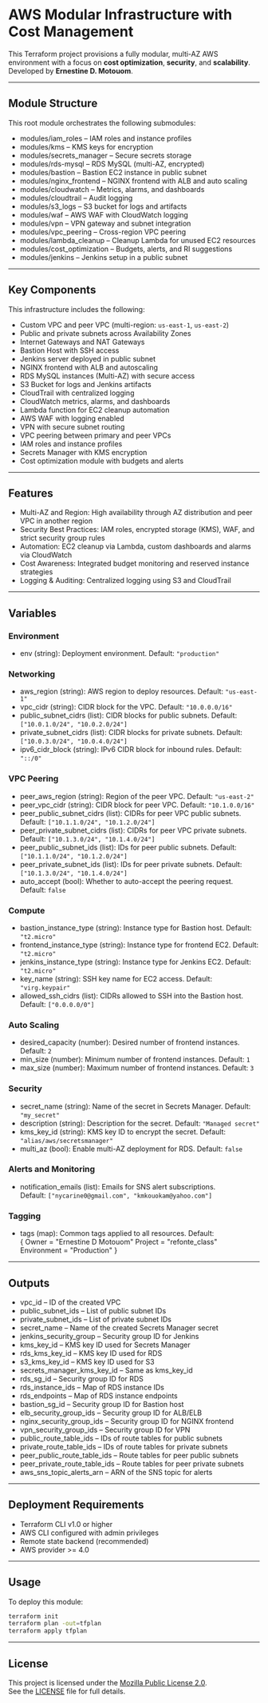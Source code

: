 # AWS Modular Infrastructure with Cost Management

This Terraform project provisions a fully modular, multi-AZ AWS environment with a focus on **cost optimization**, **security**, and **scalability**.  
Developed by **Ernestine D. Motouom**.

---

## Module Structure

This root module orchestrates the following submodules:

- modules/iam_roles – IAM roles and instance profiles  
- modules/kms – KMS keys for encryption  
- modules/secrets_manager – Secure secrets storage  
- modules/rds-mysql – RDS MySQL (multi-AZ, encrypted)  
- modules/bastion – Bastion EC2 instance in public subnet  
- modules/nginx_frontend – NGINX frontend with ALB and auto scaling  
- modules/cloudwatch – Metrics, alarms, and dashboards  
- modules/cloudtrail – Audit logging  
- modules/s3_logs – S3 bucket for logs and artifacts  
- modules/waf – AWS WAF with CloudWatch logging  
- modules/vpn – VPN gateway and subnet integration  
- modules/vpc_peering – Cross-region VPC peering  
- modules/lambda_cleanup – Cleanup Lambda for unused EC2 resources  
- modules/cost_optimization – Budgets, alerts, and RI suggestions  
- modules/jenkins – Jenkins setup in a public subnet  

---

## Key Components

This infrastructure includes the following:

- Custom VPC and peer VPC (multi-region: `us-east-1`, `us-east-2`)  
- Public and private subnets across Availability Zones  
- Internet Gateways and NAT Gateways  
- Bastion Host with SSH access  
- Jenkins server deployed in public subnet  
- NGINX frontend with ALB and autoscaling  
- RDS MySQL instances (Multi-AZ) with secure access  
- S3 Bucket for logs and Jenkins artifacts  
- CloudTrail with centralized logging  
- CloudWatch metrics, alarms, and dashboards  
- Lambda function for EC2 cleanup automation  
- AWS WAF with logging enabled  
- VPN with secure subnet routing  
- VPC peering between primary and peer VPCs  
- IAM roles and instance profiles  
- Secrets Manager with KMS encryption  
- Cost optimization module with budgets and alerts  

---

## Features

- Multi-AZ and Region: High availability through AZ distribution and peer VPC in another region  
- Security Best Practices: IAM roles, encrypted storage (KMS), WAF, and strict security group rules  
- Automation: EC2 cleanup via Lambda, custom dashboards and alarms via CloudWatch  
- Cost Awareness: Integrated budget monitoring and reserved instance strategies  
- Logging & Auditing: Centralized logging using S3 and CloudTrail  

---

## Variables

### Environment
- env (string): Deployment environment. Default: `"production"`

### Networking
- aws_region (string): AWS region to deploy resources. Default: `"us-east-1"`  
- vpc_cidr (string): CIDR block for the VPC. Default: `"10.0.0.0/16"`  
- public_subnet_cidrs (list): CIDR blocks for public subnets. Default: `["10.0.1.0/24", "10.0.2.0/24"]`  
- private_subnet_cidrs (list): CIDR blocks for private subnets. Default: `["10.0.3.0/24", "10.0.4.0/24"]`  
- ipv6_cidr_block (string): IPv6 CIDR block for inbound rules. Default: `"::/0"`  

### VPC Peering
- peer_aws_region (string): Region of the peer VPC. Default: `"us-east-2"`  
- peer_vpc_cidr (string): CIDR block for peer VPC. Default: `"10.1.0.0/16"`  
- peer_public_subnet_cidrs (list): CIDRs for peer VPC public subnets. Default: `["10.1.1.0/24", "10.1.2.0/24"]`  
- peer_private_subnet_cidrs (list): CIDRs for peer VPC private subnets. Default: `["10.1.3.0/24", "10.1.4.0/24"]`  
- peer_public_subnet_ids (list): IDs for peer public subnets. Default: `["10.1.1.0/24", "10.1.2.0/24"]`  
- peer_private_subnet_ids (list): IDs for peer private subnets. Default: `["10.1.3.0/24", "10.1.4.0/24"]`  
- auto_accept (bool): Whether to auto-accept the peering request. Default: `false`  

### Compute
- bastion_instance_type (string): Instance type for Bastion host. Default: `"t2.micro"`  
- frontend_instance_type (string): Instance type for frontend EC2. Default: `"t2.micro"`  
- jenkins_instance_type (string): Instance type for Jenkins EC2. Default: `"t2.micro"`  
- key_name (string): SSH key name for EC2 access. Default: `"virg.keypair"`  
- allowed_ssh_cidrs (list): CIDRs allowed to SSH into the Bastion host. Default: `["0.0.0.0/0"]`  

### Auto Scaling
- desired_capacity (number): Desired number of frontend instances. Default: `2`  
- min_size (number): Minimum number of frontend instances. Default: `1`  
- max_size (number): Maximum number of frontend instances. Default: `3`  

### Security
- secret_name (string): Name of the secret in Secrets Manager. Default: `"my_secret"`  
- description (string): Description for the secret. Default: `"Managed secret"`  
- kms_key_id (string): KMS key ID to encrypt the secret. Default: `"alias/aws/secretsmanager"`  
- multi_az (bool): Enable multi-AZ deployment for RDS. Default: `false`  

### Alerts and Monitoring
- notification_emails (list): Emails for SNS alert subscriptions.  
  Default: `["nycarine0@gmail.com", "kmkouokam@yahoo.com"]`  

### Tagging
- tags (map): Common tags applied to all resources. Default:  
  {
    Owner       = "Ernestine D Motouom"
    Project     = "refonte_class"
    Environment = "Production"
  }

---

## Outputs

- vpc_id – ID of the created VPC  
- public_subnet_ids – List of public subnet IDs  
- private_subnet_ids – List of private subnet IDs  
- secret_name – Name of the created Secrets Manager secret  
- jenkins_security_group – Security group ID for Jenkins  
- kms_key_id – KMS key ID used for Secrets Manager  
- rds_kms_key_id – KMS key ID used for RDS  
- s3_kms_key_id – KMS key ID used for S3  
- secrets_manager_kms_key_id – Same as kms_key_id  
- rds_sg_id – Security group ID for RDS  
- rds_instance_ids – Map of RDS instance IDs  
- rds_endpoints – Map of RDS instance endpoints  
- bastion_sg_id – Security group ID for Bastion host  
- elb_security_group_ids – Security group ID for ALB/ELB  
- nginx_security_group_ids – Security group ID for NGINX frontend  
- vpn_security_group_ids – Security group ID for VPN  
- public_route_table_ids – IDs of route tables for public subnets  
- private_route_table_ids – IDs of route tables for private subnets  
- peer_public_route_table_ids – Route tables for peer public subnets  
- peer_private_route_table_ids – Route tables for peer private subnets  
- aws_sns_topic_alerts_arn – ARN of the SNS topic for alerts  

---

## Deployment Requirements

- Terraform CLI v1.0 or higher  
- AWS CLI configured with admin privileges  
- Remote state backend (recommended)  
- AWS provider >= 4.0  

---

## Usage

To deploy this module:

```bash
terraform init
terraform plan -out=tfplan
terraform apply tfplan
```

---

## License

This project is licensed under the [Mozilla Public License 2.0](https://www.mozilla.org/en-US/MPL/2.0/).  
See the [LICENSE](./LICENSE) file for full details.